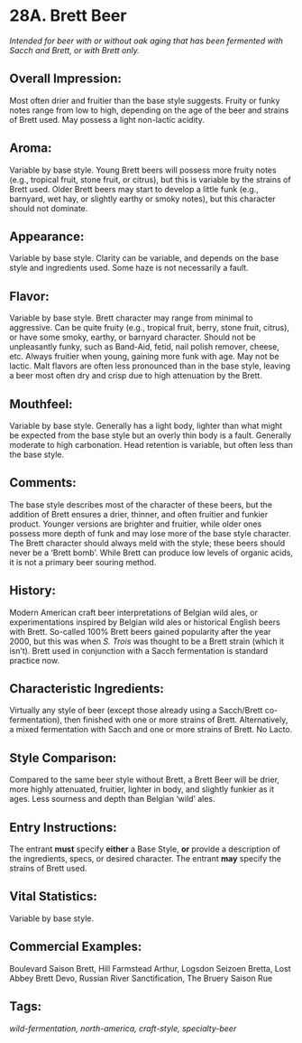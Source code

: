 # 28A. Brett Beer

_Intended for beer with or without oak aging that has been fermented with Sacch and Brett, or with Brett only._

## Overall Impression: 

Most often drier and fruitier than the base style suggests. Fruity or funky notes range from low to high, depending on the age of the beer and strains of Brett used. May possess a light non-lactic acidity.

## Aroma: 

Variable by base style. Young Brett beers will possess more fruity notes (e.g., tropical fruit, stone fruit, or citrus), but this is variable by the strains of Brett used. Older Brett beers may start to develop a little funk (e.g., barnyard, wet hay, or slightly earthy or smoky notes), but this character should not dominate.

## Appearance: 

Variable by base style. Clarity can be variable, and depends on the base style and ingredients used. Some haze is not necessarily a fault.

## Flavor: 

Variable by base style. Brett character may range from minimal to aggressive. Can be quite fruity (e.g., tropical fruit, berry, stone fruit, citrus), or have some smoky, earthy, or barnyard character. Should not be unpleasantly funky, such as Band-Aid, fetid, nail polish remover, cheese, etc. Always fruitier when young, gaining more funk with age. May not be lactic. Malt flavors are often less pronounced than in the base style, leaving a beer most often dry and crisp due to high attenuation by the Brett.

## Mouthfeel: 

Variable by base style. Generally has a light body, lighter than what might be expected from the base style but an overly thin body is a fault. Generally moderate to high carbonation. Head retention is variable, but often less than the base style.

## Comments: 

The base style describes most of the character of these beers, but the addition of Brett ensures a drier, thinner, and often fruitier and funkier product. Younger versions are brighter and fruitier, while older ones possess more depth of funk and may lose more of the base style character. The Brett character should always meld with the style; these beers should never be a ‘Brett bomb’. While Brett can produce low levels of organic acids, it is not a primary beer souring method.

## History: 

Modern American craft beer interpretations of Belgian wild ales, or experimentations inspired by Belgian wild ales or historical English beers with Brett. So-called 100% Brett beers gained popularity after the year 2000, but this was when _S. Trois_ was thought to be a Brett strain (which it isn’t). Brett used in conjunction with a Sacch fermentation is standard practice now.

## Characteristic Ingredients: 

Virtually any style of beer (except those already using a Sacch/Brett co-fermentation), then finished with one or more strains of Brett. Alternatively, a mixed fermentation with Sacch and one or more strains of Brett. No Lacto.

## Style Comparison: 

Compared to the same beer style without Brett, a Brett Beer will be drier, more highly attenuated, fruitier, lighter in body, and slightly funkier as it ages. Less sourness and depth than Belgian ‘wild’ ales. 

## Entry Instructions: 

The entrant **must** specify **either** a Base Style, **or** provide a description of the ingredients, specs, or desired character. The entrant **may** specify the strains of Brett used.

## Vital Statistics: 

Variable by base style.

## Commercial Examples: 

Boulevard Saison Brett, Hill Farmstead Arthur, Logsdon Seizoen Bretta, Lost Abbey Brett Devo, Russian River Sanctification, The Bruery Saison Rue

## Tags: 

_wild-fermentation, north-america, craft-style, specialty-beer_
